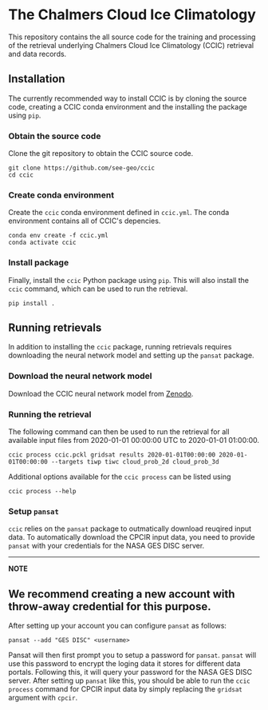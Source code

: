 # The Chalmers Cloud Ice Climatology

This repository contains the all source code for the training and
processing of the retrieval underlying Chalmers
Cloud Ice Climatology (CCIC) retrieval and data records.

## Installation

The currently recommended way to install CCIC is by cloning the source code,
creating a CCIC conda environment and the installing the package using ``pip``.

### Obtain the source code

Clone the git repository to obtain the CCIC source code.

``` shell
git clone https://github.com/see-geo/ccic
cd ccic
```

### Create conda environment

Create the ``ccic`` conda environment defined in ``ccic.yml``. The conda environment contains all of CCIC's depencies.

``` shell
conda env create -f ccic.yml
conda activate ccic
```

### Install package

Finally, install the ``ccic`` Python package using ``pip``. This will also install the ``ccic`` command, which can be used to run the retrieval.

``` shell
pip install .
```

## Running retrievals

In addition to installing the ``ccic`` package, running retrievals requires downloading the neural network model and setting up the ``pansat`` package.

### Download the neural network model

Download the CCIC neural network model from [Zenodo](https://zenodo.org/record/8277983/files/ccic.pckl?download=1).

### Running the retrieval

The following command can then be used to run the retrieval for all available input files from 2020-01-01 00:00:00 UTC to 2020-01-01 01:00:00.

``` shell
ccic process ccic.pckl gridsat results 2020-01-01T00:00:00 2020-01-01T00:00:00 --targets tiwp tiwc cloud_prob_2d cloud_prob_3d 
```

Additional options available for the ``ccic process`` can be listed using


``` shell
ccic process --help
```

### Setup ``pansat``

``ccic`` relies on the ``pansat`` package to outmatically download reuqired input data. To automatically download the CPCIR input data, you need to provide ``pansat`` with your credentials for the NASA GES DISC server.


---
**NOTE**

We recommend creating a new account with throw-away credential for this purpose.
---

After setting up your account you can configure ``pansat`` as follows:

``` shell
pansat --add "GES DISC" <username>
```

Pansat will then first prompt you to setup a password for ``pansat``. ``pansat`` will use this password to encrypt the loging data it stores for different data portals. Following this, it will query your password for the NASA GES DISC server. After setting up ``pansat`` like this, you should be able to run the ``ccic process`` command for CPCIR input data by simply replacing the ``gridsat`` argument with ``cpcir``.


